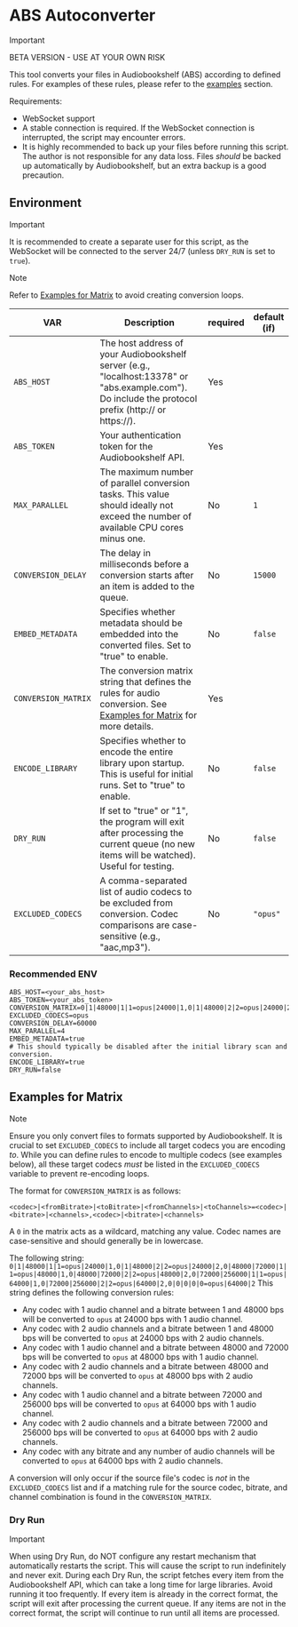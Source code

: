 # ABS Autoconverter

> [!IMPORTANT]
> BETA VERSION - USE AT YOUR OWN RISK

This tool converts your files in Audiobookshelf (ABS) according to defined rules. For examples of these rules, please refer to the [examples](#examples) section.

Requirements:
- WebSocket support
- A stable connection is required. If the WebSocket connection is interrupted, the script may encounter errors.
- It is highly recommended to back up your files before running this script. The author is not responsible for any data loss. Files *should* be backed up automatically by Audiobookshelf, but an extra backup is a good precaution.

## Environment

> [!IMPORTANT]
> It is recommended to create a separate user for this script, as the WebSocket will be connected to the server 24/7 (unless `DRY_RUN` is set to `true`).

> [!NOTE]
> Refer to [Examples for Matrix](#examples-for-matrix) to avoid creating conversion loops.

| VAR                 | Description                                                                                                                                          | required | default (if) |
|---------------------|------------------------------------------------------------------------------------------------------------------------------------------------------|----------|--------------|
| `ABS_HOST`          | The host address of your Audiobookshelf server (e.g., "localhost:13378" or "abs.example.com"). Do include the protocol prefix (http:// or https://). | Yes      |              |
| `ABS_TOKEN`         | Your authentication token for the Audiobookshelf API.                                                                                                | Yes      |              |
| `MAX_PARALLEL`      | The maximum number of parallel conversion tasks. This value should ideally not exceed the number of available CPU cores minus one.                   | No       | `1`          |
| `CONVERSION_DELAY`  | The delay in milliseconds before a conversion starts after an item is added to the queue.                                                            | No       | `15000`      |
| `EMBED_METADATA`    | Specifies whether metadata should be embedded into the converted files. Set to "true" to enable.                                                     | No       | `false`      |
| `CONVERSION_MATRIX` | The conversion matrix string that defines the rules for audio conversion. See [Examples for Matrix](#examples-for-matrix) for more details.          | Yes      |              |
| `ENCODE_LIBRARY`    | Specifies whether to encode the entire library upon startup. This is useful for initial runs. Set to "true" to enable.                               | No       | `false`      |
| `DRY_RUN`           | If set to "true" or "1", the program will exit after processing the current queue (no new items will be watched). Useful for testing.                | No       | `false`      |
| `EXCLUDED_CODECS`   | A comma-separated list of audio codecs to be excluded from conversion. Codec comparisons are case-sensitive (e.g., "aac,mp3").                       | No       | `"opus"`     |

### Recommended ENV

```env
ABS_HOST=<your_abs_host>
ABS_TOKEN=<your_abs_token>
CONVERSION_MATRIX=0|1|48000|1|1=opus|24000|1,0|1|48000|2|2=opus|24000|2,0|48000|72000|1|1=opus|48000|1,0|48000|72000|2|2=opus|48000|2,0|72000|256000|1|1=opus|64000|1,0|72000|256000|2|2=opus|64000|2,0|0|0|0|0=opus|64000|2
EXCLUDED_CODECS=opus
CONVERSION_DELAY=60000
MAX_PARALLEL=4
EMBED_METADATA=true
# This should typically be disabled after the initial library scan and conversion.
ENCODE_LIBRARY=true
DRY_RUN=false
```

## Examples for Matrix

> [!NOTE]
> Ensure you only convert files to formats supported by Audiobookshelf.
> It is crucial to set `EXCLUDED_CODECS` to include all target codecs you are encoding *to*. While you can define rules to encode to multiple codecs (see examples below), all these target codecs *must* be listed in the `EXCLUDED_CODECS` variable to prevent re-encoding loops.

The format for `CONVERSION_MATRIX` is as follows:

```
<codec>|<fromBitrate>|<toBitrate>|<fromChannels>|<toChannels>=<codec>|<bitrate>|<channels>,<codec>|<bitrate>|<channels>
```

A `0` in the matrix acts as a wildcard, matching any value. Codec names are case-sensitive and should generally be in lowercase.

The following string:
`0|1|48000|1|1=opus|24000|1,0|1|48000|2|2=opus|24000|2,0|48000|72000|1|1=opus|48000|1,0|48000|72000|2|2=opus|48000|2,0|72000|256000|1|1=opus|64000|1,0|72000|256000|2|2=opus|64000|2,0|0|0|0|0=opus|64000|2`
This string defines the following conversion rules:
- Any codec with 1 audio channel and a bitrate between 1 and 48000 bps will be converted to `opus` at 24000 bps with 1 audio channel.
- Any codec with 2 audio channels and a bitrate between 1 and 48000 bps will be converted to `opus` at 24000 bps with 2 audio channels.
- Any codec with 1 audio channel and a bitrate between 48000 and 72000 bps will be converted to `opus` at 48000 bps with 1 audio channel.
- Any codec with 2 audio channels and a bitrate between 48000 and 72000 bps will be converted to `opus` at 48000 bps with 2 audio channels.
- Any codec with 1 audio channel and a bitrate between 72000 and 256000 bps will be converted to `opus` at 64000 bps with 1 audio channel.
- Any codec with 2 audio channels and a bitrate between 72000 and 256000 bps will be converted to `opus` at 64000 bps with 2 audio channels.
- Any codec with any bitrate and any number of audio channels will be converted to `opus` at 64000 bps with 2 audio channels.

A conversion will only occur if the source file's codec is *not* in the `EXCLUDED_CODECS` list and if a matching rule for the source codec, bitrate, and channel combination is found in the `CONVERSION_MATRIX`.


### Dry Run

> [!IMPORTANT]
> When using Dry Run, do NOT configure any restart mechanism that automatically restarts the script. This will cause the script to run indefinitely and never exit.
> During each Dry Run, the script fetches every item from the Audiobookshelf API, which can take a long time for large libraries. Avoid running it too frequently.
> If every item is already in the correct format, the script will exit after processing the current queue. If any items are not in the correct format, the script will continue to run until all items are processed.